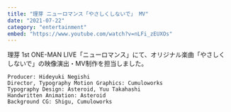 ```yaml
---
title: "理芽 ニューロマンス「やさしくしないで」 MV"
date: "2021-07-22"
category: "entertainment"
embed: "https://www.youtube.com/watch?v=nLFi_zEUXOs"
---
```


理芽 1st ONE-MAN LIVE「ニューロマンス」にて、オリジナル楽曲「やさしくしないで」の映像演出・MV制作を担当しました。

```plaintext
Producer: Hideyuki Negishi
Director, Typography Motion Graphics: Cumuloworks
Typography Design: Asteroid, Yuu Takahashi
Handwritten Animation: Asteroid
Background CG: Shigu, Cumuloworks
```

